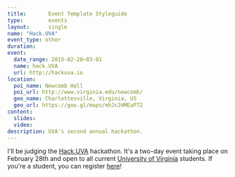 ```yaml
---
title:       Event Template Styleguide
type:        events
layout:      single
name: "Hack.UVA"
event_type: other
duration:
event:
  date_range: 2015-02-28⋯03-01
  name: hack.UVA
  url: http://hackuva.io
location:
  poi_name: Newcomb Hall
  poi_url: http://www.virginia.edu/newcomb/
  geo_name: Charlottesville, Virginia, US
  geo_url: https://goo.gl/maps/mhJcJHMEaP72
content:
  slides:
  video:
description: UVA's second annual hackathon.
---
```


I'll be judging the [Hack.UVA](http://hackuva.io/) hackathon. It's a two-day event taking place on February 28th and open to all current [University of Virginia](http://www.virginia.edu) students. If you're a student, you can register [here](http://goo.gl/IwhBJU)!
